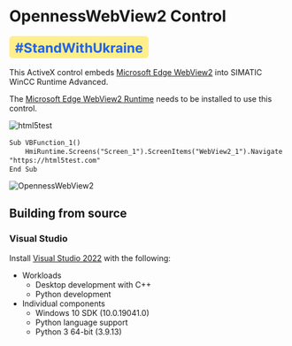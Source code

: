 # OpennessWebView2 Control

[![StandWithUkraine](https://raw.githubusercontent.com/vshymanskyy/StandWithUkraine/main/badges/StandWithUkraine.svg)](https://github.com/vshymanskyy/StandWithUkraine/blob/main/docs/README.md)

This ActiveX control embeds [Microsoft Edge WebView2](https://docs.microsoft.com/en-us/microsoft-edge/webview2/) into SIMATIC WinCC Runtime Advanced.

The [Microsoft Edge WebView2 Runtime](https://developer.microsoft.com/en-us/microsoft-edge/webview2/) needs to be installed to use this control.

![html5test](https://github.com/datadiode/srellcom/assets/10423465/89f04c05-9aee-41d7-b9e8-c87aa1cddb1e)

```VBS
Sub VBFunction_1()
    HmiRuntime.Screens("Screen_1").ScreenItems("WebView2_1").Navigate "https://html5test.com"
End Sub
```
![OpennessWebView2](https://github.com/datadiode/srellcom/assets/10423465/6877b41e-69d2-4446-ba0a-ff7be0d4e999)

## Building from source

### Visual Studio

Install [Visual Studio 2022](https://visualstudio.microsoft.com/vs/) with the following:
* Workloads
  * Desktop development with C++
  * Python development
* Individual components
  * Windows 10 SDK (10.0.19041.0)
  * Python language support
  * Python 3 64-bit (3.9.13)
